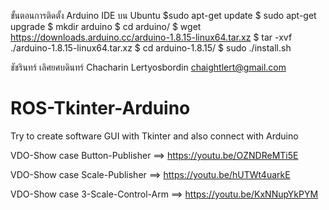 
ขั้นตอนการติดตั้ง Arduino IDE บน Ubuntu
  $sudo apt-get update
  $ sudo apt-get upgrade
  $ mkdir arduino
  $ cd arduino/
  $ wget https://downloads.arduino.cc/arduino-1.8.15-linux64.tar.xz
  $ tar -xvf ./arduino-1.8.15-linux64.tar.xz
  $ cd arduino-1.8.15/
  $ sudo ./install.sh






















ชัชรินทร์  เลิศยศบดินทร์
Chacharin Lertyosbordin
chaightlert@gmail.com
# ROS-Tkinter-Arduino
Try to create software GUI with Tkinter and also connect with Arduino

VDO-Show case
Button-Publisher ==> https://youtu.be/OZNDReMTi5E

VDO-Show case
Scale-Publisher ==> https://youtu.be/hUTWt4uarkE

VDO-Show case
3-Scale-Control-Arm ==> https://youtu.be/KxNNupYkPYM
